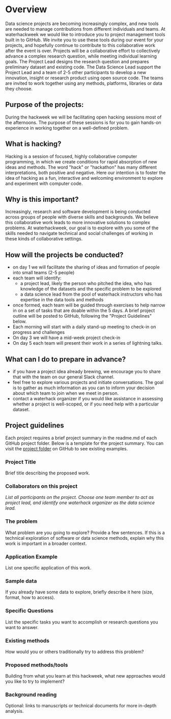 # Overview

Data science projects are becoming increasingly complex, and new tools are needed to manage contributions from different individuals and teams. At waterhackweek we would like to introduce you to project management tools built in to GitHub. We invite you to use these tools during our event for your projects, and hopefully continue to contribute to this collaborative work after the event is over.  Projects will be a collaborative effort to collectively advance a complex research question, while meeting individual learning goals.  The Project Lead designs the research question and prepares preliminary dataset and existing code. The Data Science Lead support the Project Lead and a team of 2-5 other participants to develop a new innovation, insight or research product using open source code. The teams are invited to work together using any methods, platforms, libraries or data they choose. 

## Purpose of the projects:

During the hackweek we will be facilitating open hacking sessions most of the afternoons. The purpose of these sessions is for you to gain hands-on experience in working together on a well-defined problem.

## What is hacking?

Hacking is a session of focused, highly collaborative computer programming, in which we create conditions for rapid absorption of new ideas and methods. The word "hack" or "hackathon" has many different interpretations, both positive and negative. Here our intention is to foster the idea of hacking as a fun, interactive and welcoming environment to explore and experiment with computer code.  

## Why is this important?

Increasingly, research and software development is being conducted across groups of people with diverse skills and backgrounds. We believe this collaborative work leads to more innovative solutions to complex problems. At waterhackweek, our goal is to explore with you some of the skills needed to navigate technical and social challenges of working in these kinds of collaborative settings.

## How will the projects be conducted?

* on day 1 we will facilitate the sharing of ideas and formation of people into small teams (2-5 people)
* each team will identify:
  * a project lead, likely the person who pitched the idea, who has knowledge of the datasets and the specific problem to be explored
  * a data science lead from the pool of waterhack instructors who has expertise in the data tools and methods
* once formed, each team will be guided through exercises to help narrow in on a set of tasks that are doable within the 5 days. A brief project outline will be posted to GitHub, following the "Project Guidelines" below.
* Each morning will start with a daily stand-up meeting to check-in on progress and challenges
* On day 3 we will have a mid-week project check-in
* On day 5 each team will present their work in a series of lightning talks.

## What can I do to prepare in advance?

* if you have a project idea already brewing, we encourage you to share that with the team on our general Slack channel. 
* feel free to explore various projects and initiate conversations. The goal is to gather as much information as you can to inform your decision about which team to join when we meet in person.
* contact a waterhack organizer if you would like assistance in assessing whether a project is well-scoped, or if you need help with a particular dataset.

## Project guidelines

Each project requires a brief project summary in the readme.md of each GitHub project folder. Below is a template for the project summary. You can visit the [project folder](https://github.com/ICESAT-2HackWeek/projects_2020) on GitHub to see existing examples.

### Project Title

Brief title describing the proposed work.

### Collaborators on this project

_List all participants on the project. Choose one team member to act as project lead, and identify one waterhack organizer as the data science lead._

### The problem

What problem are you going to explore? Provide a few sentences. If this is a technical exploration of software or data science methods, explain why this work is important in a broader context.

### Application Example

List one specific application of this work.

### Sample data

If you already have some data to explore, briefly describe it here (size, format, how to access).

### Specific Questions

List the specific tasks you want to accomplish or research questions you want to answer.

### Existing methods

How would you or others traditionally try to address this problem?

### Proposed methods/tools

Building from what you learn at this hackweek, what new approaches would you like to try to implement?

### Background reading

Optional: links to manuscripts or technical documents for more in-depth analysis.